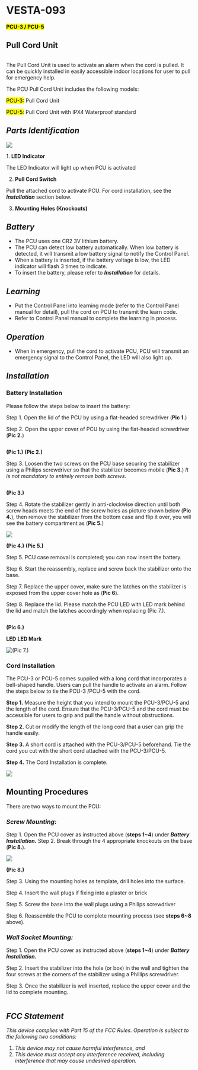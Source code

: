 # VESTA-093

<mark style="background-color:yellow;">**PCU-3 / PCU-5**</mark>

## **Pull Cord Unit**&#x20;

<figure><img src=".gitbook/assets/image (61).png" alt=""><figcaption></figcaption></figure>

The Pull Cord Unit is used to activate an alarm when the cord is pulled. It can be quickly installed in easily accessible indoor locations for user to pull for emergency help.

The PCU Pull Cord Unit includes the following models:

<mark style="background-color:yellow;">PCU-3:</mark> Pull Cord Unit

<mark style="background-color:yellow;">PCU-5:</mark> Pull Cord Unit with IPX4 Waterproof standard

## _**Parts Identification**_

![](<.gitbook/assets/2 (63).png>)

1\. **LED Indicator**

The LED Indicator will light up when PCU is activated

2. **Pull Cord Switch**

Pull the attached cord to activate PCU. For cord installation, see the _**Installation**_ section below.

3. **Mounting Holes (Knockouts)**

## _**Battery**_

* The PCU uses one CR2 3V lithium battery.
* The PCU can detect low battery automatically. When low battery is detected, it will transmit a low battery signal to notify the Control Panel.
* When a battery is inserted, if the battery voltage is low, the LED indicator will flash 3 times to indicate.
* To insert the battery, please refer to _**Installation**_ for details.

## _**Learning**_

* Put the Control Panel into learning mode (refer to the Control Panel manual for detail), pull the cord on PCU to transmit the learn code.
* Refer to Control Panel manual to complete the learning in process.

## _**Operation**_

* When in emergency, pull the cord to activate PCU, PCU will transmit an emergency signal to the Control Panel, the LED will also light up.

## _**Installation**_

### **Battery Installation**

Please follow the steps below to insert the battery:

Step 1. Open the lid of the PCU by using a flat-headed screwdriver (**Pic 1.**)

Step 2. Open the upper cover of PCU by using the flat-headed screwdriver (**Pic 2.**)

<figure><img src=".gitbook/assets/image (8) (1) (1) (1) (1) (1) (1) (1) (1) (1) (1) (1) (1) (1) (1) (1) (1) (1) (1) (1) (1).png" alt=""><figcaption></figcaption></figure>

&#x20;                                                          **(Pic 1.)** **(Pic 2.)**

Step 3. Loosen the two screws on the PCU base securing the stabilizer using a Philips screwdriver so that the stabilizer becomes mobile (**Pic 3.**) _It is not mandatory to entirely remove both screws_.

<figure><img src=".gitbook/assets/image (9) (1) (1) (1) (1) (1) (1) (1) (1) (1) (1) (1) (1) (1) (1) (1) (1) (1) (1).png" alt=""><figcaption></figcaption></figure>

&#x20;                                                                                                    **(Pic 3.)**



Step 4. Rotate the stabilizer gently in anti-clockwise direction until both screw heads meets the end of the screw holes as picture shown below (**Pic 4.**), then remove the stabilizer from the bottom case and flip it over, you will see the battery compartment as (**Pic 5.**)

![](<.gitbook/assets/9 (44).png>)

&#x20;                                **(Pic 4.)**                                                                                              **(Pic 5.)**

Step 5. PCU case removal is completed; you can now insert the battery.

Step 6. Start the reassembly, replace and screw back the stabilizer onto the base.

Step 7. Replace the upper cover, make sure the latches on the stabilizer is exposed from the upper cover hole as (**Pic 6**).

Step 8. Replace the lid. Please match the PCU LED with LED mark behind the lid and match the latches accordingly when replacing (Pic 7.).

&#x20; &#x20;

<figure><img src=".gitbook/assets/image (14) (1) (1) (1) (1) (1) (1) (1) (1) (1) (1) (1).png" alt=""><figcaption></figcaption></figure>

&#x20;                                                                                               **(Pic 6.)**             &#x20;

&#x20;                                         **LED** **LED Mark**                                                                                    &#x20;

![  (Pic 7.)](<.gitbook/assets/13 (27).png>)

### **Cord Installation**

The PCU-3 or PCU-5 comes supplied with a long cord that incorporates a bell-shaped handle. Users can pull the handle to activate an alarm. Follow the steps below to tie the PCU-3 /PCU-5 with the cord.

**Step 1.** Measure the height that you intend to mount the PCU-3/PCU-5 and the length of the cord. Ensure that the PCU-3/PCU-5 and the cord must be accessible for users to grip and pull the handle without obstructions.

**Step 2.** Cut or modify the length of the long cord that a user can grip the handle easily.

**Step 3.** A short cord is attached with the PCU-3/PCU-5 beforehand. Tie the cord you cut with the short cord attached with the PCU-3/PCU-5.

**Step 4.** The Cord Installation is complete.

![](<.gitbook/assets/14 (21).png>)

## **Mounting Procedures**

There are two ways to mount the PCU:

### _**Screw Mounting:**_

Step 1. Open the PCU cover as instructed above (**steps 1\~4**) under _**Battery Installation.**_ Step 2. Break through the 4 appropriate knockouts on the base (**Pic 8.**).

![](<.gitbook/assets/15 (23).png>)

&#x20;                                                                                            **(Pic 8.)**

Step 3. Using the mounting holes as template, drill holes into the surface.

Step 4. Insert the wall plugs if fixing into a plaster or brick

Step 5. Screw the base into the wall plugs using a Philips screwdriver

Step 6. Reassemble the PCU to complete mounting process (see **steps 6\~8** above).

### _**Wall Socket Mounting:**_

Step 1. Open the PCU cover as instructed above (**steps 1\~4**) under _**Battery Installation.**_

Step 2. Insert the stabilizer into the hole (or box) in the wall and tighten the four screws at the corners of the stabilizer using a Phillips screwdriver.

Step 3. Once the stabilizer is well inserted, replace the upper cover and the lid to complete mounting.

<figure><img src=".gitbook/assets/image (15) (1) (1) (1) (1) (1) (1) (1) (1) (1) (1).png" alt=""><figcaption></figcaption></figure>

## _**FCC Statement**_

_This device complies with Part 15 of the FCC Rules. Operation is subject to the following two conditions:_

1. _This device may not cause harmful interference, and_
2. _This device must accept any interference received, including interference that may cause undesired operation._

